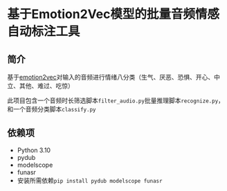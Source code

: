 # 基于Emotion2Vec模型的批量音频情感自动标注工具
## 简介
基于[emotion2vec](https://www.modelscope.cn/models/iic/emotion2vec_base_finetuned/summary)对输入的音频进行情绪八分类（生气、厌恶、恐惧、开心、中立、其他、难过、吃惊）

此项目包含一个音频时长筛选脚本`filter_audio.py`批量推理脚本`recognize.py`，和一个音频分类脚本`classify.py`

## 依赖项

- Python 3.10
- pydub
- modelscope
- funasr
- 安装所需依赖`pip install pydub modelscope funasr`
